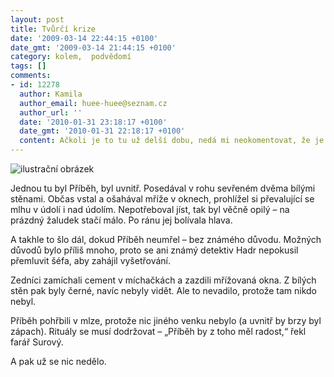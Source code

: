 ```yaml
---
layout: post
title: Tvůrčí krize
date: '2009-03-14 22:44:15 +0100'
date_gmt: '2009-03-14 21:44:15 +0100'
category: kolem,  podvědomí
tags: []
comments:
- id: 12278
  author: Kamila
  author_email: huee-huee@seznam.cz
  author_url: ''
  date: '2010-01-31 23:18:17 +0100'
  date_gmt: '2010-01-31 22:18:17 +0100'
  content: Ačkoli je to tu už delší dobu, nedá mi neokomentovat, že je to epesní.
---
```

<p><img src='%base_url%/assets/wp-uploads/2009/03/dsc_4889.jpg' alt='ilustrační obrázek' title='začíná mi být opravdu smutno' /></p>
<p>Jednou tu byl Příběh, byl uvnitř. Posedával v rohu sevřeném dvěma bílými stěnami. Občas vstal a ošahával mříže v oknech, prohlížel si převalující se mlhu v údolí i nad údolím. Nepotřeboval jíst, tak byl věčně opilý – na prázdný žaludek stačí málo. Po ránu jej bolívala hlava.</p>
<p>A takhle to šlo dál, dokud Příběh neumřel – bez známého důvodu. Možných důvodů bylo příliš mnoho, proto se ani známý detektiv Hadr nepokusil přemluvit šéfa, aby zahájil vyšetřování.</p>
<p>Zedníci zamíchali cement v míchačkách a zazdili mřížovaná okna. Z bílých stěn pak byly černé, navíc nebyly vidět. Ale to nevadilo, protože tam nikdo nebyl. </p>
<p>Příběh pohřbili v mlze, protože nic jiného venku nebylo (a uvnitř by brzy byl zápach). Rituály se musí dodržovat – „Příběh by z toho měl radost,“ řekl farář Surový.</p>
<p>A pak už se nic nedělo.</p>
